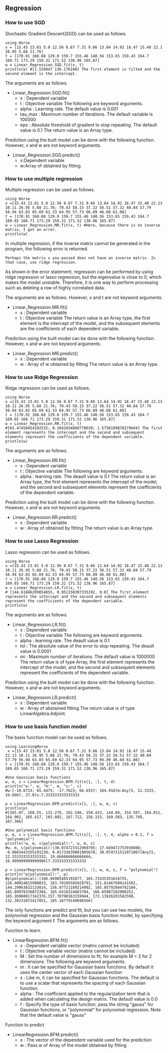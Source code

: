 ## Regression

### How to use SGD
Stochastic Gradient Descent(SGD) can be used as follows.

```
using Horse
x = [15.43 23.01 5.0 12.56 8.67 7.31 9.66 13.64 14.92 18.47 15.48 22.1 26.95 5.68 21.76]
t = [170.91 160.68 129.0 159.7 155.46 140.56 153.65 159.43 164.7 169.71 173.29 159.31 171.52 138.96 165.87]
w = Linear_Regression.SGD.fit(x, t)
println(w) #[1.539947 136.176160] The first element is tilted and the second element is the intercept.
```

The arguments are as follows.
- Linear_Regression.SGD.fit()
    - x : Dependent variable
    - t : Objective variable
The following are keyword arguments.
    - alpha : Learning rate. The default value is 0.001
	- tau_max : Maximum number of iterations. The default variable is 100000
	- eps : Absolute threshold of gradient to stop repeating. The default value is 0.1
The return value is an Array type.

Prediction using the built model can be done with the following function. However, x and w are not keyword arguments.
- Linear_Regression.SGD.predict()
	- x:Dependent variable
	- w:Array of obtained by fitting

### How to use multiple regression
Multiple regression can be used as follows.

```
using Horse
x =[15.43 23.01 5.0 12.56 8.67 7.31 9.66 13.64 14.92 18.47 15.48 22.13 10.11 26.95 5.68 21.76; 70.43 58.15 37.22 56.51 57.32 40.84 57.79 56.94 63.03 65.69 62.33 64.95 57.73 66.89 46.68 61.08]
t = [170.91 160.68 129.0 159.7 155.46 140.56 153.65 159.43 164.7 169.65 160.71 173.29 159.31 171.52 138.96 165.87]
w = Linear_Regression.MR.fit(x, t) #Here, because there is no inverse matrix, I get an error.
println(w)
```

In multiple regression, if the inverse matrix cannot be generated in the program, the following error is returned.
```
Perhaps the matrix x you passed does not have an inverse matrix. In that case, use ridge regression.
```

As shown in the error statement, regression can be performed by using ridge regression or lasso regression, but the eigenvalue is close to 0, which makes the model unstable. Therefore, it is one way to perform processing such as deleting a row of highly correlated data.

The arguments are as follows. However, x and t are not keyword arguments.
- Linear_Regression.MR.fit()
	- x : Dependent variable
	- t : Objective variable
The return value is an Array type, the first element is the intercept of the model, and the subsequent elements are the coefficients of each dependent variable.

Prediction using the built model can be done with the following function. However, x and w are not keyword arguments.
- Linear_Regression.MR.predict()
	- x : Dependent variable
	- w : Array of w obtained by fitting
The return value is an Array type.

### How to use Ridge Regression
Ridge regression can be used as follows.

```
using Horse
x =[15.43 23.01 5.0 12.56 8.67 7.31 9.66 13.64 14.92 18.47 15.48 22.13 10.11 26.95 5.68 21.76; 70.43 58.15 37.22 56.51 57.32 40.84 57.79 56.94 63.03 65.69 62.33 64.95 57.73 66.89 46.68 61.08]
t = [170.91 160.68 129.0 159.7 155.46 140.56 153.65 159.43 164.7 169.65 160.71 173.29 159.31 171.52 138.96 165.87]
w = Linear_Regression.RR.fit(x, t)
#[65.47458454192515; 0.1042034860770639; 1.5756199878279644] The first element represents the intercept and the second and subsequent elements represent the coefficients of the dependent variable.
println(w)
```

The arguments are as follows.
- Linear_Regression.RR.fit()
	- x : Dependent variable
	- t : Objective variable
The following are keyword arguments.
	- alpha : learning rate. The deault value is 0.1
The return value is an Array type, the first element represents the intercept of the model, and the second and subsequent elements represent the coefficients of the dependent variable.

Prediction using the built model can be done with the following function. However, x and w are not keyword arguments.
- Linear_Regression.RR.predict()
	- x : Dependent variable
	- w : Array of obtained by fitting
The return value is an Array type.

### How to use Lasso Regression
Lasso regression can be used as follows.

```
using Horse
x =[15.43 23.01 5.0 12.56 8.67 7.31 9.66 13.64 14.92 18.47 15.48 22.13 10.11 26.95 5.68 21.76; 70.43 58.15 37.22 56.51 57.32 40.84 57.79 56.94 63.03 65.69 62.33 64.95 57.73 66.89 46.68 61.08]
t = [170.91 160.68 129.0 159.7 155.46 140.56 153.65 159.43 164.7 169.65 160.71 173.29 159.31 171.52 138.96 165.87]
w = Linear_Regression.LR.fit(x, t)
# [144.61846209854855, 0.951158307335192, 0.0] The first element represents the intercept and the second and subsequent elements represent the coefficients of the dependent variable.
println(w)
```

The arguments are as follows.
- Linear_Regression.LR.fit()
	- x : Dependent variable
	- t : Objective variable
The following are keyword arguments.
	- alpha : learning rate. The deault value is 0.1
	- tol : The absolute value of the error to stop repeating. The deault value is 0.0001
	- mi : Maximum number of iterations. The default value is 1000000
The return value is of type Array, the first element represents the intercept of the model, and the second and subsequent elements represent the coefficients of the dependent variable.

Prediction using the built model can be done with the following function. However, x and w are not keyword arguments.
- Linear_Regression.LR.predict()
	- x : Dependent variable
	- w : Array of abstained fitting
The return value is of type LinearAlgebra.Adjoint.

### How to use basis function model
The basis function model can be used as follows.

```
using LearningHorse
 x =[15.43 23.01 5.0 12.56 8.67 7.31 9.66 13.64 14.92 18.47 15.48 22.13 10.11 26.95 5.68 21.76; 70.43 58.15 37.22 56.51 57.32 40.84 57.79 56.94 63.03 65.69 62.33 64.95 57.73 66.89 46.68 61.08]
t = [170.91 160.68 129.0 159.7 155.46 140.56 153.65 159.43 164.7 169.65 160.71 173.29 159.31 171.52 138.96 165.87]

#Use Gaussian basis functions
w, m, s = LinearRegression.BFM.fit(x[1, :], t, 4)
println("w:", w, "m:", m, "s:", s)
#w:[-10.6733; 65.4475; -17.7623; 66.6557; 104.918]m:Any[5, 12.3333, 19.6667, 27.0]s:7.333333333333333

p = LinearRegression.BFM.predict(x[1, :], w, m, s)
println(p)
#[165.07, 168.55, 132.278, 162.546, 150.433, 144.04, 154.507, 164.011, 164.902, 165.417, 165.082, 167.712, 156.153, 169.583, 135.749, 167.366]

#Use polynomial basis functions
w, m, s = LinearRegression.BFM.fit(x[1, :], t, 4, alpha = 0.1, f = "polynomial")
println("w, m, s(polynomial):", w, m, s)
#w, m, s(polynomial):[30.074721512969795; 17.649472753936088; -0.9665443355191238; 0.01733639801805678; 30.074721512971067]Any[5, 12.333333333333332, 19.666666666666664, 26.999999999999996]7.333333333333333

p = LinearRegression.BFM.predict(x[1, :], w, m, s, f = "polynomial")
println("p(polynomial):", p)
#p(polynomial):[166.04905485192677, 165.72435351634755, 126.40024815990033, 163.70105505929791, 151.81467689141562, 144.29063632133014, 156.07721189214902, 165.05792844782184, 165.89978336872304, 165.6418324683704, 166.05887282906252, 165.26960817342376,157.70790163159944, 173.13926201582598, 132.39231072417851, 165.16779149696566]
```
The only functions are predict and fit, but you can use two models, the polynomial regression and the Gaussian basis function model, by specifying the keyword argument f. The arguments are as follows.

Function to learn.
- LinearRegression.BFM.fit()
	- x : Dependent variable vector (matrix cannot be included) 
	- t : Objective variable vector (matrix cannot be included)
	- M : Set the number of dimensions to fit, for example M = 2 for 2 dimensions.
The following are keyword arguments.
	- m : It can be specified for Gaussian basis functions. By default it uses the center vector of each Gaussian function
	- s : Like m, it can be specified for Gaussian functions. The default is to use a scalar that represents the spacing of each Gaussian function.
	- alpha : The coefficient applied to the regularization term that is added when calculating the design matrix. The default value is 0.0
	- f : Specify the type of basis function, pass the string "gauss" for Gaussian functions, or "polynomial" for polynomial regression. Note that the default value is "gauss"

Function to predict
- LinearRegression.BFM.predict()
	- x : The vector of the dependent variable used for the prediction
	- w : Pass w of Array of the model obtained by fitting